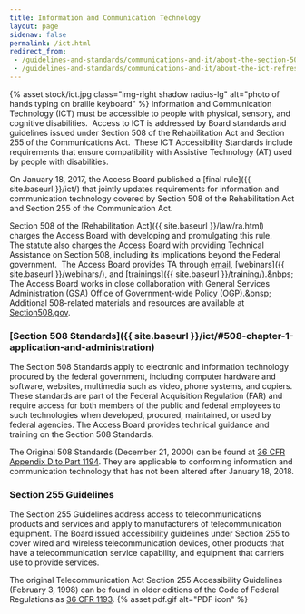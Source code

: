 ```yaml
---
title: Information and Communication Technology
layout: page
sidenav: false
permalink: /ict.html
redirect_from:
 - /guidelines-and-standards/communications-and-it/about-the-section-508-standards/
 - /guidelines-and-standards/communications-and-it/about-the-ict-refresh/overview-of-the-final-rule/
---
```

{% asset stock/ict.jpg class="img-right shadow radius-lg" alt="photo of hands typing on braille keyboard" %}
Information and Communication Technology (ICT) must be accessible to people with physical, sensory, and cognitive disabilities.&nbsp;
Access to ICT is addressed by Board standards and guidelines issued under Section 508 of the Rehabilitation Act and Section 255 of the Communications Act.&nbsp;
These ICT Accessibility Standards include requirements that ensure compatibility with Assistive Technology (AT) used by people with disabilities.

On January 18, 2017, the Access Board published a [final rule]({{ site.baseurl }}/ict/) that jointly updates requirements for information and communication technology covered by Section 508 of the Rehabilitation Act and Section 255 of the Communication Act.

Section 508 of the [Rehabilitation Act]({{ site.baseurl }}/law/ra.html) charges the Access Board with developing and promulgating this rule.&nbsp;\
The statute also charges the Access Board with providing Technical Assistance on Section 508, including its implications beyond the Federal government.&nbsp;
The Access Board provides TA through [email](mailto:508@access-board.gov), [webinars]({{ site.baseurl }}/webinars/), and [trainings]({{ site.baseurl }}/training/).&nbps;
The Access Board works in close collaboration with General Services Administration (GSA) Office of Government-wide Policy (OGP).&bnsp;
Additional 508-related materials and resources are available at [Section508.gov](https://www.section508.gov).

### [Section 508 Standards]({{ site.baseurl }}/ict/#508-chapter-1-application-and-administration)

The Section 508 Standards apply to electronic and information technology procured by the federal government, including computer hardware and software, websites, multimedia such as video, phone systems, and copiers. These standards are part of the Federal Acquisition Regulation (FAR) and require access for both members of the public and federal employees to such technologies when developed, procured, maintained, or used by federal agencies. The Access Board provides technical guidance and training on the Section 508 Standards.

The Original 508 Standards (December 21, 2000) can be found at [36 CFR Appendix D to Part 1194](https://www.govinfo.gov/content/pkg/CFR-2019-title36-vol3/xml/CFR-2019-title36-vol3-part1194-appD.xml). They are applicable to conforming information and communication technology that has not been altered after January 18, 2018.

### Section 255 Guidelines

The Section 255 Guidelines address access to telecommunications products and services and apply to manufacturers of telecommunication equipment. The Board issued accessibility guidelines under Section 255 to cover wired and wireless telecommunication devices, other products that have a telecommunication service capability, and equipment that carriers use to provide services. 

The original Telecommunication Act Section 255 Accessibility Guidelines (February 3, 1998) can be found in older editions of the Code of Federal Regulations as [36 CFR 1193](https://www.govinfo.gov/content/pkg/CFR-2016-title36-vol3/pdf/CFR-2016-title36-vol3-part1193.pdf). {% asset pdf.gif alt="PDF icon" %}
